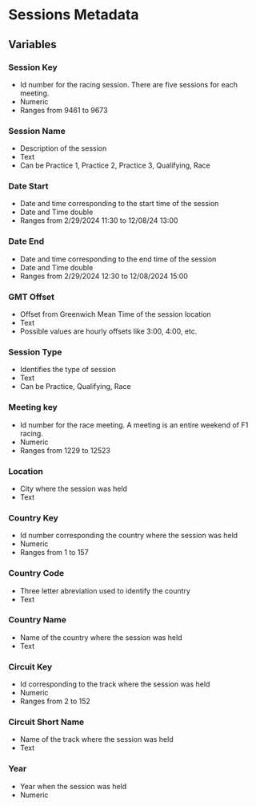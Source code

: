 # Sessions Metadata

## Variables

### Session Key
-   Id number for the racing session. There are five sessions for each meeting.
-   Numeric
-   Ranges from 9461 to 9673

### Session Name
- Description of the session
- Text
- Can be Practice 1, Practice 2, Practice 3, Qualifying, Race

### Date Start
- Date and time corresponding to the start time of the session
- Date and Time double
- Ranges from 2/29/2024 11:30 to 12/08/24 13:00

### Date End
- Date and time corresponding to the end time of the session
- Date and Time double
- Ranges from 2/29/2024 12:30 to 12/08/2024 15:00

### GMT Offset
- Offset from Greenwich Mean Time of the session location
- Text
- Possible values are hourly offsets like 3:00, 4:00, etc.

### Session Type
- Identifies the type of session
- Text
- Can be Practice, Qualifying, Race

### Meeting key
-   Id number for the race meeting. A meeting is an entire weekend of F1 racing.
-   Numeric
-   Ranges from 1229 to 12523

### Location
- City where the session was held
- Text

### Country Key
- Id number corresponding the country where the session was held
- Numeric
- Ranges from 1 to 157

### Country Code
- Three letter abreviation used to identify the country
- Text

### Country Name
- Name of the country where the session was held
- Text

### Circuit Key
- Id corresponding to the track where the session was held
- Numeric
- Ranges from 2 to 152

### Circuit Short Name
- Name of the track where the session was held
- Text

### Year
- Year when the session was held
- Numeric

